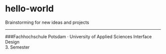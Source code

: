 # hello-world
Brainstorming for new ideas and projects
***
###Fachhochschule Potsdam · University of Applied Sciences
Interface Design  
3. Semester
